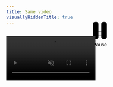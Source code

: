 ```yaml
---
title: Same video
visuallyHiddenTitle: true
---
```


<script>
	const getVideoState = (videoElement) => ({
		currentTime: videoElement.currentTime,
		playing: !videoElement.paused,
	});
	const restoreVideoState = (videoElement, videoButtonElement, state) => {
		videoElement.currentTime = state.currentTime;
		if (state.playing === true) {
			videoElement.play();
			videoButtonElement.dataset.playing = true;
		}
	};
	window.addEventListener('pageswap', (event) => {
		if (event.viewTransition) {
			const videoElement = document.querySelector('#video-1');
			const videoState = getVideoState(videoElement);
			sessionStorage.setItem('videoState', JSON.stringify(videoState));
		}
	});
	window.addEventListener('pagereveal', (event) => {
		if (event.viewTransition) {
			const videoElement = document.querySelector('#video-1');
			const videoButtonElement = document.querySelector('#video-1-button');
			const videoState = sessionStorage.getItem('videoState');
			if (videoElement && videoState) {
				try {
					videoElement.addEventListener('loadeddata', (event) => {
						if (videoElement.readyState >= 4) {
							restoreVideoState(
								videoElement,
								videoButtonElement,
								JSON.parse(videoState)
							);
						}
					});
				} catch (error) {
					videoElement.currentTime = 0;
				}
			}
		}
	});
</script>
<button type="button" id="video-1-button" data-playing="true" class="h2">
	<span class="play">
		<svg xmlns="http://www.w3.org/2000/svg" viewBox="0 0 384 512" aria-hidden="true"><!--!Font Awesome Free 6.6.0 by @fontawesome - https://fontawesome.com License - https://fontawesome.com/license/free Copyright 2024 Fonticons, Inc.--><path d="M73 39c-14.8-9.1-33.4-9.4-48.5-.9S0 62.6 0 80L0 432c0 17.4 9.4 33.4 24.5 41.9s33.7 8.1 48.5-.9L361 297c14.3-8.7 23-24.2 23-41s-8.7-32.2-23-41L73 39z"/></svg>
		<span class="visually-hidden">Play</span>
	</span>
	<span class="pause">
		<svg xmlns="http://www.w3.org/2000/svg" viewBox="0 0 320 512" aria-hidden="true"><!--!Font Awesome Free 6.6.0 by @fontawesome - https://fontawesome.com License - https://fontawesome.com/license/free Copyright 2024 Fonticons, Inc.--><path d="M48 64C21.5 64 0 85.5 0 112L0 400c0 26.5 21.5 48 48 48l32 0c26.5 0 48-21.5 48-48l0-288c0-26.5-21.5-48-48-48L48 64zm192 0c-26.5 0-48 21.5-48 48l0 288c0 26.5 21.5 48 48 48l32 0c26.5 0 48-21.5 48-48l0-288c0-26.5-21.5-48-48-48l-32 0z"/></svg>
		<span class="visually-hidden">Pause</span>
	</span>
</button>
<video
	src="/Puppy.mp4"
	id="video-1"
	aria-labelledby="video-label"
	playsinline
	loop
	muted
	autoplay></video>
<p id="video-label" hidden>A video of a puppy spinning around, it's heading is rolling around so it can keep facing the camera.</p>
<script>
	document.querySelector('#video-1-button').addEventListener('click', (event) => {
		const videoElement = document.querySelector('#video-1');
		if (videoElement.paused === false) {
			videoElement.pause();
		} else if (videoElement.paused === true) {
			videoElement.play();
		}
		event.target.dataset.playing = !videoElement.paused;
	});
</script>
<style>
	html:active-view-transition-type(backwards) {
		&::view-transition-old(video) {
			display: none;
		}
		&::view-transition-new(video) {
			animation: none;
		}
	}
	#video-1 {
		aspect-ratio: var(--ratio-square);
		background-image: url('/Puppy.webp');
		background-size: contain;
		background-position: center;
		block-size: auto;
		border-radius: var(--radius-3);
		display: block;
		inline-size: 15rem;
		view-transition-name: video;
	}
	#video-1-button {
		block-size: 1em;
		display: grid;
		inline-size: 1em;
		place-content: center;
		place-self: center;
		> * {
			pointer-events: none;
		}
		&[data-playing="false"] {
			.play { display: block; }
			.pause { display: none; }
		}
		&[data-playing="true"] {
			.play { display: none; }
			.pause { display: block; }
		}
	}
</style>
